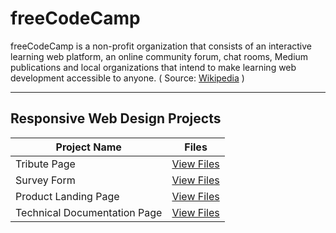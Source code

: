 # freeCodeCamp

freeCodeCamp is a non-profit organization that consists of an interactive learning web platform, an online community forum, chat rooms, Medium publications and local organizations that intend to make learning web development accessible to anyone. ( Source: [Wikipedia](https://en.wikipedia.org/wiki/FreeCodeCamp) )

---

## Responsive Web Design Projects
Project Name | Files
--- | ---
Tribute Page | [View Files]()
Survey Form | [View Files]()
Product Landing Page | [View Files]()
Technical Documentation Page | [View Files]()
